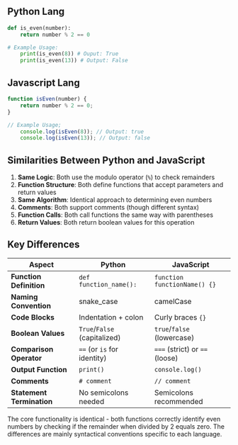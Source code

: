 ## Python Lang

```python
def is_even(number):
    return number % 2 == 0

# Example Usage:
    print(is_even(8)) # Ouput: True
    print(is_even(13)) # Output: False
```

## Javascript Lang

```javascript
function isEven(number) {
    return number % 2 == 0;
}

// Example Usage;
    console.log(isEven(8)); // Output: true
    console.log(isEven(13)); // Output: false
```

## Similarities Between Python and JavaScript

1. **Same Logic**: Both use the modulo operator (`%`) to check remainders
2. **Function Structure**: Both define functions that accept parameters and return values
3. **Same Algorithm**: Identical approach to determining even numbers
4. **Comments**: Both support comments (though different syntax)
5. **Function Calls**: Both call functions the same way with parentheses
6. **Return Values**: Both return boolean values for this operation

## Key Differences

| Aspect                    | Python                       | JavaScript                     |
| ------------------------- | ---------------------------- | ------------------------------ |
| **Function Definition**   | `def function_name():`       | `function functionName() {}`   |
| **Naming Convention**     | snake_case                   | camelCase                      |
| **Code Blocks**           | Indentation + colon          | Curly braces `{}`              |
| **Boolean Values**        | `True`/`False` (capitalized) | `true`/`false` (lowercase)     |
| **Comparison Operator**   | `==` (or `is` for identity)  | `===` (strict) or `==` (loose) |
| **Output Function**       | `print()`                    | `console.log()`                |
| **Comments**              | `# comment`                  | `// comment`                   |
| **Statement Termination** | No semicolons needed         | Semicolons recommended         |

The core functionality is identical - both functions correctly identify even numbers by checking if the remainder when divided by 2 equals zero. The differences are mainly syntactical conventions specific to each language.



